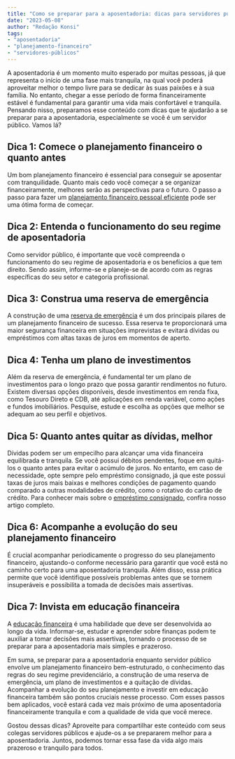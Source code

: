 ```yaml
---
title: "Como se preparar para a aposentadoria: dicas para servidores públicos"
date: "2023-05-08"
author: "Redação Konsi"
tags:
- "aposentadoria"
- "planejamento-financeiro"
- "servidores-públicos"
---
```


A aposentadoria é um momento muito esperado por muitas pessoas, já que representa o início de uma fase mais tranquila, na qual você poderá aproveitar melhor o tempo livre para se dedicar às suas paixões e à sua família. No entanto, chegar a esse período de forma financeiramente estável é fundamental para garantir uma vida mais confortável e tranquila. Pensando nisso, preparamos esse conteúdo com dicas que te ajudarão a se preparar para a aposentadoria, especialmente se você é um servidor público. Vamos lá?
 
## Dica 1: Comece o planejamento financeiro o quanto antes

Um bom planejamento financeiro é essencial para conseguir se aposentar com tranquilidade. Quanto mais cedo você começar a se organizar financeiramente, melhores serão as perspectivas para o futuro. O passo a passo para fazer um [planejamento financeiro pessoal eficiente](konsi.com.br/blog/passo-a-passo-como-fazer-um-planejamento-financeiro-pessoal-eficiente) pode ser uma ótima forma de começar.

## Dica 2: Entenda o funcionamento do seu regime de aposentadoria

Como servidor público, é importante que você compreenda o funcionamento do seu regime de aposentadoria e os benefícios a que tem direito. Sendo assim, informe-se e planeje-se de acordo com as regras específicas do seu setor e categoria profissional.

## Dica 3: Construa uma reserva de emergência

A construção de uma [reserva de emergência](konsi.com.br/blog/a-importncia-da-reserva-de-emergncia-e-como-constru-la-com-inteligncia-financeira) é um dos principais pilares de um planejamento financeiro de sucesso. Essa reserva te proporcionará uma maior segurança financeira em situações imprevistas e evitará dívidas ou empréstimos com altas taxas de juros em momentos de aperto.

## Dica 4: Tenha um plano de investimentos

Além da reserva de emergência, é fundamental ter um plano de investimentos para o longo prazo que possa garantir rendimentos no futuro. Existem diversas opções disponíveis, desde investimentos em renda fixa, como Tesouro Direto e CDB, até aplicações em renda variável, como ações e fundos imobiliários. Pesquise, estude e escolha as opções que melhor se adequam ao seu perfil e objetivos.

## Dica 5: Quanto antes quitar as dívidas, melhor

Dívidas podem ser um empecilho para alcançar uma vida financeira equilibrada e tranquila. Se você possui débitos pendentes, foque em quitá-los o quanto antes para evitar o acúmulo de juros. No entanto, em caso de necessidade, opte sempre pelo empréstimo consignado, já que este possui taxas de juros mais baixas e melhores condições de pagamento quando comparado a outras modalidades de crédito, como o rotativo do cartão de crédito. Para conhecer mais sobre o [empréstimo consignado](konsi.com.br/blog/entendendo-o-crdito-consignado-para-servidores-pblicos-tipos-de-operaes-e-como-escolher-o-melhor), confira nosso artigo completo.

## Dica 6: Acompanhe a evolução do seu planejamento financeiro

É crucial acompanhar periodicamente o progresso do seu planejamento financeiro, ajustando-o conforme necessário para garantir que você está no caminho certo para uma aposentadoria tranquila. Além disso, essa prática permite que você identifique possíveis problemas antes que se tornem insuperáveis e possibilita a tomada de decisões mais assertivas.

## Dica 7: Invista em educação financeira

A [educação financeira](konsi.com.br/blog/a-importncia-da-educao-financeira-para-servidores-pblicos-e-como-implement-la-em-sua-vida) é uma habilidade que deve ser desenvolvida ao longo da vida. Informar-se, estudar e aprender sobre finanças podem te auxiliar a tomar decisões mais assertivas, tornando o processo de se preparar para a aposentadoria mais simples e prazeroso.

Em suma, se preparar para a aposentadoria enquanto servidor público envolve um planejamento financeiro bem-estruturado, o conhecimento das regras do seu regime previdenciário, a construção de uma reserva de emergência, um plano de investimentos e a quitação de dívidas. Acompanhar a evolução do seu planejamento e investir em educação financeira também são pontos cruciais nesse processo. Com esses passos bem aplicados, você estará cada vez mais próximo de uma aposentadoria financeiramente tranquila e com a qualidade de vida que você merece.

Gostou dessas dicas? Aproveite para compartilhar este conteúdo com seus colegas servidores públicos e ajude-os a se prepararem melhor para a aposentadoria. Juntos, podemos tornar essa fase da vida algo mais prazeroso e tranquilo para todos.